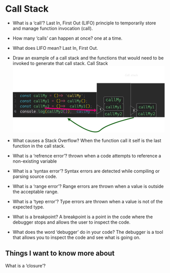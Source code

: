 # Call Stack
- What is a ‘call’?
Last In, First Out (LIFO) principle to temporarily store and manage function invocation (call).
- How many ‘calls’ can happen at once?
one at a time.
- What does LIFO mean?
Last In, First Out.
- Draw an example of a call stack and the functions that would need to be invoked to generate that call stack. Call Stack
![callStack](./assets/callStack.png)


- What causes a Stack Overflow?
When the function call it self is the last function in the call stack.
- What is a ‘refrence error’?
thrown when a code attempts to reference a non-existing variable
- What is a ‘syntax error’?
Syntax errors are detected while compiling or parsing source code.
- What is a ‘range error’?
Range errors are thrown when a value is outside the acceptable range.
- What is a ‘tyep error’?
Type errors are thrown when a value is not of the expected type.
- What is a breakpoint?
A breakpoint is a point in the code where the debugger stops and allows the user to inspect the code.
- What does the word ‘debugger’ do in your code?
The debugger is a tool that allows you to inspect the code and see what is going on.
## Things I want to know more about
What is a ‘closure’?
